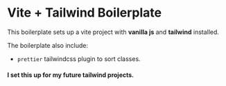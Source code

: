# Vite + Tailwind Boilerplate

This boilerplate sets up a vite project with **vanilla js** and **tailwind** installed.

The boilerplate also include:

- `prettier` tailwindcss plugin to sort classes.

#### I set this up for my future tailwind projects.
